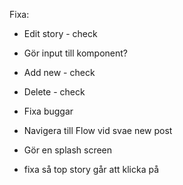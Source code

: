 Fixa:

* Edit story - check
* Gör input till komponent?
* Add new - check
* Delete - check

* Fixa buggar
* Navigera till Flow vid svae new post
* Gör en splash screen
* fixa så top story går att klicka på